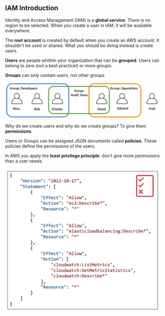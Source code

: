 ## IAM Introduction

Identity and Access Management (IAM) is a **global service**. There is no region to be selected. When you create a user in IAM, it will be available everywhere.

The **root account** is created by default when you create an AWS account. It shouldn't be used or shared. What you should be doing instead is create users.

**Users** are people whithin your organization that can be **grouped**. Users can belong to zero (not a best practice!) or more groups. 

**Groups** can only contain users, not other groups.

![IAM Users and Groups](../../images/iam/iam_users_and_groups.png)

Why do we create users and why do we create groups? To give them **permissions**.

Users or Groups can be assigned JSON documents called **policies**. These policies define the permissions of the users. 

In AWS you apply the **least privilege principle**: don't give more permissions than a user needs.

![IAM Policies](../../images/iam/iam_policies.png)

